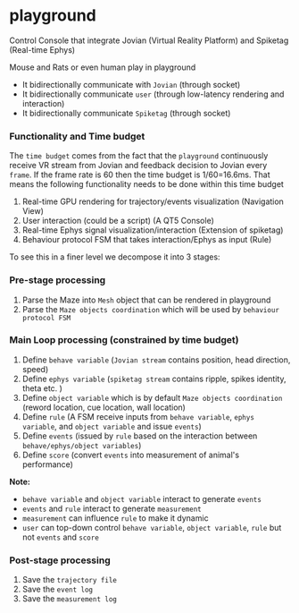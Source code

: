 # playground
Control Console that integrate Jovian (Virtual Reality Platform) and Spiketag (Real-time Ephys) 

Mouse and Rats or even human play in playground 
- It bidirectionally communicate with `Jovian` (through socket)
- It bidirectionally communicate `user` (through low-latency rendering and interaction)  
- It bidirectionally communicate `Spiketag` (through socket) 


### Functionality and Time budget
The `time budget` comes from the fact that the `playground` continuously receive VR stream from Jovian and feedback decision to Jovian every `frame`. If the frame rate is 60 then the time budget is 1/60=16.6ms. 
That means the following functionality needs to be done within this time budget
1. Real-time GPU rendering for trajectory/events visualization  (Navigation View)
2. User interaction (could be a script)   (A QT5 Console) 
3. Real-time Ephys signal visualization/interaction  (Extension of spiketag) 
4. Behaviour protocol FSM that takes interaction/Ephys as input  (Rule) 


To see this in a finer level we decompose it into 3 stages:

### Pre-stage processing
1. Parse the Maze into `Mesh` object that can be rendered in playground
2. Parse the `Maze objects coordination` which will be used by `behaviour protocol FSM` 



### Main Loop processing (constrained by time budget)
1. Define `behave variable` (`Jovian stream` contains position, head direction, speed) 
2. Define `ephys variable` (`spiketag stream` contains ripple, spikes identity, theta etc. )
3. Define `object variable` which is by default `Maze objects coordination` (reword location, cue location, wall location) 
4. Define `rule` (A FSM receive inputs from `behave variable`, `ephys variable`, and `object variable` and issue `events`) 
5. Define `events` (issued by `rule` based on the interaction between `behave/ephys/object variables`) 
6. Define `score` (convert `events` into measurement of animal's performance) 

**Note:**
- `behave variable` and `object variable` interact to generate `events`
- `events` and `rule` interact to generate `measurement`
- `measurement` can influence `rule` to make it dynamic 
- `user` can top-down control `behave variable`, `object variable`, `rule` but not `events` and `score`



### Post-stage processing
1. Save the `trajectory file`
2. Save the `event log` 
3. Save the `measurement log` 
